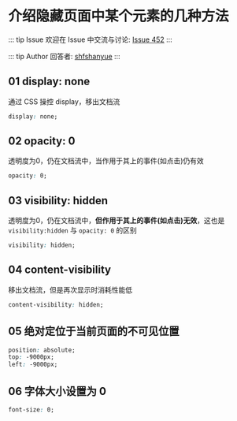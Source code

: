 # 介绍隐藏页面中某个元素的几种方法



::: tip Issue 
 欢迎在 Issue 中交流与讨论: [Issue 452](https://github.com/shfshanyue/Daily-Question/issues/452) 
:::

::: tip Author 
回答者: [shfshanyue](https://github.com/shfshanyue) 
:::

## 01 display: none

通过 CSS 操控 display，移出文档流

``` css
display: none;
```

## 02 opacity: 0

透明度为0，仍在文档流中，当作用于其上的事件(如点击)仍有效

``` css
opacity: 0;
```

## 03 visibility: hidden

透明度为0，仍在文档流中，**但作用于其上的事件(如点击)无效**，这也是 `visibility:hidden` 与 `opacity: 0` 的区别

``` css
visibility: hidden;
```

## 04 content-visibility

移出文档流，但是再次显示时消耗性能低

``` css
content-visibility: hidden;
```

## 05 绝对定位于当前页面的不可见位置

``` css
position: absolute;
top: -9000px;
left: -9000px;
```

## 06 字体大小设置为 0

``` css
font-size: 0;
```
